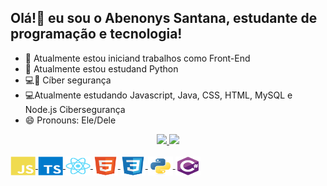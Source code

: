 ## Olá!👋 eu sou o Abenonys Santana, estudante de programação e tecnologia!

- 🔭 Atualmente estou iniciand trabalhos como Front-End
- 🌱 Atualmente estou estudand Python
- 💻🔐 Cíber segurança
- 💻Atualmente estudando Javascript, Java, CSS, HTML, MySQL e Node.js
Cibersegurança
- 😄 Pronouns: Ele/Dele

<div align="center">
  <a href="https://github.com/Abenonys">
  <img height="180em" src="https://github-readme-stats.vercel.app/api?username=abenonys&show_icons=true&theme=dark&include_all_commits=true&count_private=true"/>
  <img height="180em" src="https://github-readme-stats.vercel.app/api/top-langs/?username=abenonys&layout=compact&langs_count=7&theme=dark"/>
</div>
<div style="display: inline_block"><br>
  <img align="center" alt="Abenonys-Js" height="30" width="40" src="https://raw.githubusercontent.com/devicons/devicon/master/icons/javascript/javascript-plain.svg">
  <img align="center" alt="Abenonys-Ts" height="30" width="40" src="https://raw.githubusercontent.com/devicons/devicon/master/icons/typescript/typescript-plain.svg">
  <img align="center" alt="Abenonys-React" height="30" width="40" src="https://raw.githubusercontent.com/devicons/devicon/master/icons/react/react-original.svg">
  <img align="center" alt="Abenonys-HTML" height="30" width="40" src="https://raw.githubusercontent.com/devicons/devicon/master/icons/html5/html5-original.svg">
  <img align="center" alt="Abenonys-CSS" height="30" width="40" src="https://raw.githubusercontent.com/devicons/devicon/master/icons/css3/css3-original.svg">
  <img align="center" alt="Abenonys-Python" height="30" width="40" src="https://raw.githubusercontent.com/devicons/devicon/master/icons/python/python-original.svg">
  <img align="center" alt="Abenonys-Csharp" height="30" width="40" src="https://raw.githubusercontent.com/devicons/devicon/master/icons/csharp/csharp-original.svg">
</div>
  
  ##
